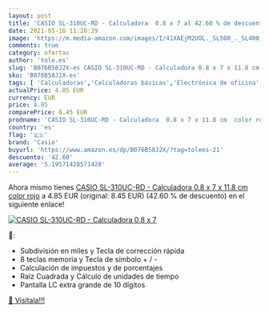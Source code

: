 ```yaml
---
layout: post
title: 'CASIO SL-310UC-RD - Calculadora  0.8 x 7 al 42.60 % de descuento'
date: 2021-05-16 11:20:29
image: 'https://m.media-amazon.com/images/I/41XAEjM2UOL._SL500_._SL400_.jpg'
comments: true
category: ofertas
author: 'tole.es'
slug: 'B076B58J2X-es CASIO SL-310UC-RD - Calculadora 0.8 x 7 x 11.8 cm color rojo'
sku: 'B076B58J2X-es'
tags: [ 'Calculadoras','Calculadoras básicas','Electrónica de oficina','Oficina y papelería','calculadora','casio', ]
actualPrice: 4.85 EUR
currency: EUR
price: 4.85
comparePrice: 8.45 EUR
prodname: 'CASIO SL-310UC-RD - Calculadora  0.8 x 7 x 11.8 cm  color rojo'
country: 'es'
flag: '🇪🇸'
brand: 'Casio'
buyurl: 'https://www.amazon.es/dp/B076B58J2X/?tag=tolees-21'
descuento: '42.60'
average: '5.19571428571428'
---
```


Ahora mismo tienes [CASIO SL-310UC-RD - Calculadora  0.8 x 7 x 11.8 cm  color rojo](https://www.amazon.es/dp/B076B58J2X/?tag=tolees-21) a 4.85 EUR (original: 8.45 EUR) (42.60 %  de descuento) en el siguiente enlace!

[![CASIO SL-310UC-RD - Calculadora  0.8 x 7](https://m.media-amazon.com/images/I/41XAEjM2UOL._SL500_._SL400_.jpg)](https://www.amazon.es/dp/B076B58J2X/?tag=tolees-21)

🔎:

- Subdivisión en miles y Tecla de corrección rápida
- 8 teclas memoria y Tecla de símbolo + / -
- Calculación de impuestos y de porcentajes
- Raíz Cuadrada y Cálculo de unidades de tiempo
- Pantalla LC extra grande de 10 dígitos

[🛒 Visítala!!!](https://www.amazon.es/dp/B076B58J2X/?tag=tolees-21)
